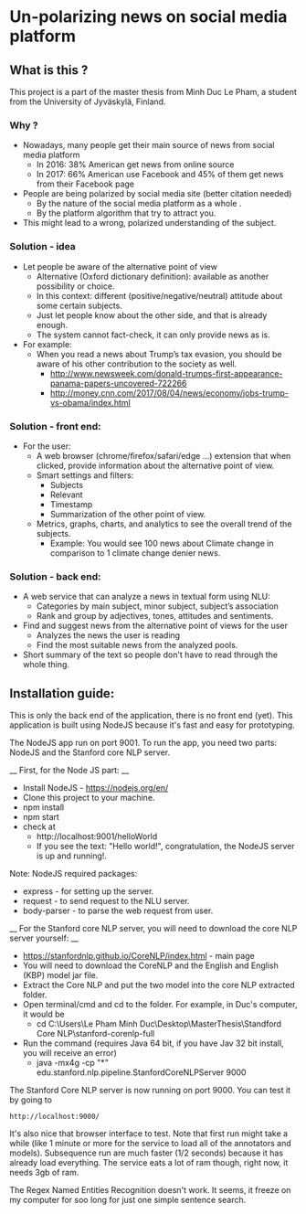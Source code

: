 # Un-polarizing news on social media platform
## What is this ?
This project is a part of the master thesis from Minh Duc Le Pham, a student from the University of Jyväskylä, Finland.

### Why ?
- Nowadays, many people get their main source of news from social media platform
    - In 2016: 38% American get news from online source
    - In 2017: 66% American use Facebook and 45% of them get news from their Facebook page
- People are being polarized by social media site (better citation needed)
    - By the nature of the social media platform as a whole .
    - By the platform algorithm that try to attract you.
- This might lead to a wrong, polarized understanding of the subject.

### Solution - idea
- Let people be aware of the alternative point of view
    - Alternative (Oxford dictionary definition): available as another possibility or choice.
    - In this context: different (positive/negative/neutral) attitude about some certain subjects.
    - Just let people know about the other side, and that is already enough.
    - The system cannot fact-check, it can only provide news as is.
- For example:
    - When you read a news about Trump’s tax evasion, you should be aware of his other contribution to the society as well.
        - http://www.newsweek.com/donald-trumps-first-appearance-panama-papers-uncovered-722266
        - http://money.cnn.com/2017/08/04/news/economy/jobs-trump-vs-obama/index.html
### Solution - front end:
- For the user:
    - A web browser (chrome/firefox/safari/edge ...) extension that when clicked, provide information about the alternative point of view.
    - Smart settings and filters:
        - Subjects
        - Relevant
        - Timestamp
        - Summarization of the other point of view.
    - Metrics, graphs, charts, and analytics to see the overall trend of the subjects.
        - Example: You would see 100 news about Climate change in comparison to 1 climate change denier news.
### Solution - back end:
- A web service that can analyze a news in textual form using NLU:
    - Categories by main subject, minor subject, subject’s association 
    - Rank and group by adjectives, tones, attitudes and sentiments.
- Find and suggest news from the alternative point of views for the user
    - Analyzes the news the user is reading
    - Find the most suitable news from the analyzed pools.
- Short summary of the text so people don't have to read through the whole thing.

## Installation guide:
This is only the back end of the application, there is no front end (yet). This application is built using NodeJS because it's fast and easy for prototyping.

The NodeJS app run on port 9001. To run the app, you need two parts: NodeJS and the Stanford core NLP server.

__ First, for the Node JS part: __
- Install NodeJS - https://nodejs.org/en/
- Clone this project to your machine.
- npm install
- npm start
- check at 
    - http://localhost:9001/helloWorld
    - If you see the text: "Hello world!", congratulation, the NodeJS server is up and running!.

Note: NodeJS required packages:
- express - for setting up the server.
- request - to send request to the NLU server.
- body-parser - to parse the web request from user.

__ For the Stanford core NLP server, you will need to download the core NLP server yourself: __
- https://stanfordnlp.github.io/CoreNLP/index.html - main page
- You will need to download the CoreNLP and the English and English (KBP) model jar file.
- Extract the Core NLP and put the two model into the core NLP extracted folder.
- Open terminal/cmd and cd to the folder. For example, in Duc's computer, it would be
    - cd C:\Users\Le Pham Minh Duc\Desktop\MasterThesis\Standford Core NLP\stanford-corenlp-full
- Run the command (requires Java 64 bit, if you have Jav 32 bit install, you will receive an error)
    - java -mx4g -cp "*" edu.stanford.nlp.pipeline.StanfordCoreNLPServer 9000

The Stanford Core NLP server is now running on port 9000. You can test it by going to 
    
    http://localhost:9000/

It's also nice that browser interface to test. Note that first run might take a while (like 1 minute or more for the service to load all of the annotators and models). Subsequence run are much faster (1/2 seconds) because it has already load everything. The service eats a lot of ram though, right now, it needs 3gb of ram.

The Regex Named Entities Recognition doesn't work. It seems, it freeze on my computer for soo long for just one simple sentence search.

